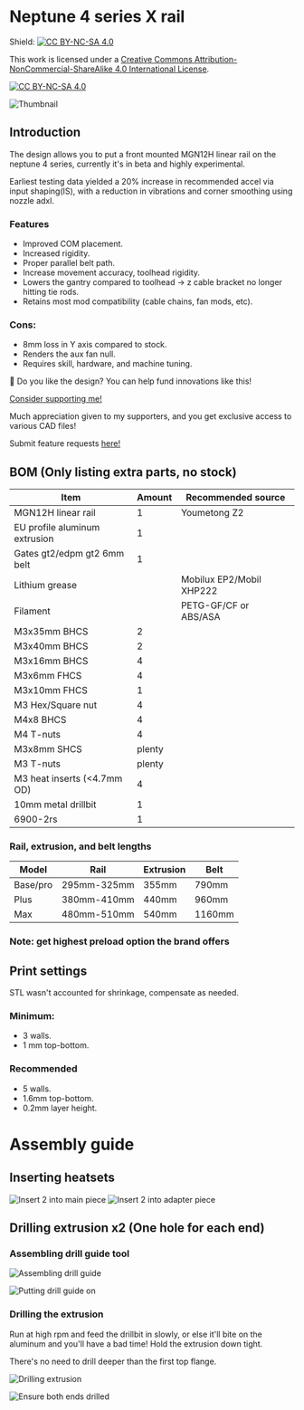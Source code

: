 # Neptune 4 series X rail

Shield: [![CC BY-NC-SA 4.0][cc-by-nc-sa-shield]][cc-by-nc-sa]

This work is licensed under a
[Creative Commons Attribution-NonCommercial-ShareAlike 4.0 International License][cc-by-nc-sa].

[![CC BY-NC-SA 4.0][cc-by-nc-sa-image]][cc-by-nc-sa]

[cc-by-nc-sa]: http://creativecommons.org/licenses/by-nc-sa/4.0/
[cc-by-nc-sa-image]: https://licensebuttons.net/l/by-nc-sa/4.0/88x31.png
[cc-by-nc-sa-shield]: https://img.shields.io/badge/License-CC%20BY--NC--SA%204.0-lightgrey.svg

![Thumbnail](Images/Thumbnail.png)

## Introduction

The design allows you to put a front mounted MGN12H linear rail on the neptune 4 series, currently it's in beta and highly experimental.

Earliest testing data yielded a 20% increase in recommended accel via input shaping(IS), with a reduction in vibrations and corner smoothing using nozzle adxl.

### Features
- Improved COM placement.
- Increased rigidity.
- Proper parallel belt path.
- Increase movement accuracy, toolhead rigidity.
- Lowers the gantry compared to toolhead -> z cable bracket no longer hitting tie rods.
- Retains most mod compatibility (cable chains, fan mods, etc).
### Cons:
- 8mm loss in Y axis compared to stock.
- Renders the aux fan null.
- Requires skill, hardware, and machine tuning.

🤩 Do you like the design? You can help fund innovations like this!

[Consider supporting me!](https://buymeacoffee.com/silencedfrost)

Much appreciation given to my supporters, and you get exclusive access to various CAD files!

Submit feature requests [here!](https://trello.com/b/vacGVoLQ/cad-modelling-requests)

## BOM (Only listing extra parts, no stock)

|Item                         |Amount|Recommended source      |
|-----------------------------|------|------------------------|
|MGN12H linear rail           |1     |Youmetong Z2            |
|EU profile aluminum extrusion|1     |                        |
|Gates gt2/edpm gt2 6mm belt  |1     |                        |
|Lithium grease               |      |Mobilux EP2/Mobil XHP222|
|Filament                     |      |PETG-GF/CF or ABS/ASA   |
|M3x35mm BHCS                 |2     |                        |
|M3x40mm BHCS                 |2     |                        |
|M3x16mm BHCS                 |4     |                        |
|M3x6mm FHCS                  |4     |                        |
|M3x10mm FHCS                 |1     |                        |
|M3 Hex/Square nut            |4     |                        |
|M4x8 BHCS                    |4     |                        |
|M4 T-nuts                    |4     |                        |
|M3x8mm SHCS                  |plenty|                        |
|M3 T-nuts                    |plenty|                        |
|M3 heat inserts (<4.7mm OD)  |4     |                        |
|10mm metal drillbit          |1     |                        |
|6900-2rs                     |1     |                        |

### Rail, extrusion, and belt lengths

|Model   |Rail       |Extrusion       |Belt  |
|--------|-----------|----------------|------|
|Base/pro|295mm-325mm|355mm           |790mm |
|Plus    |380mm-410mm|440mm           |960mm |
|Max     |480mm-510mm|540mm           |1160mm|

### Note: get highest preload option the brand offers

## Print settings

STL wasn't accounted for shrinkage, compensate as needed.

### Minimum:
- 3 walls.
- 1 mm top-bottom.
### Recommended
- 5 walls.
- 1.6mm top-bottom.
- 0.2mm layer height.

# Assembly guide

## Inserting heatsets

![Insert 2 into main piece](Images/Main%20piece%20-%20heatset%20insert.png)
![Insert 2 into adapter piece](Images/Adapter%20piece%20-%20heatset%20insert.png)

## Drilling extrusion x2 (One hole for each end)

### Assembling drill guide tool

![Assembling drill guide](Images/Extrusion%20drill%20jig%20-%20assembly.png)

![Putting drill guide on](Images/Extrusion%20drill%20jig%20-%20assembly2.png)

### Drilling the extrusion

Run at high rpm and feed the drillbit in slowly, or else it'll bite on the aluminum and you'll have a bad time! Hold the extrusion down tight.

There's no need to drill deeper than the first top flange.

![Drilling extrusion](Images/Extrusion%20-%20drill.png)

![Ensure both ends drilled](Images/Extrusion%20-%20ensure.png)
